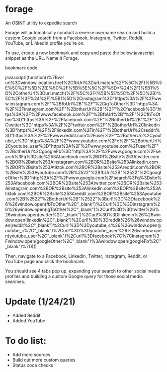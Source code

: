 # forage

An OSINT utility to expedite search

Forage will automatically conduct a reverse username search and build a custom Google search from a Facebook, Instagram, Twitter, Reddit, YouTube, or LinkedIn profile you're on.

To use, create a new bookmark and copy and paste the below javascript snippet as the URL. Name it Forage.

bookmark code

javascript:(function()%7Bvar url%3Dwindow.location.href%2CfbUrl%3Durl.match(%2F%5C%2F(%5B%5E%5C%2F%5D%2B)%5C%2F%5B%5E%5C%2F%5D*%24%2F)%5B1%5D%2CotherUrl%3Durl.match(%2F%5C%2F(%5B%5E%5C%2F%5D%2B)%5C%2F%3F%24%2F)%5B1%5D%2Cinstagram%3D"https%3A%2F%2Fwww.instagram.com%2F"%2BfbUrl%2B"%2F"%2CigToOther%3D"https%3A%2F%2Finstagram.com%2F"%2BotherUrl%2B"%2F"%2Cfacebook%3D"https%3A%2F%2Fwww.facebook.com%2F"%2BfbUrl%2B"%2F"%2CfbToOther%3D"https%3A%2F%2Ffacebook.com%2F"%2BotherUrl%2B"%2F"%2Ctwitter%3D"https%3A%2F%2Ftwitter.com%2F"%2BotherUrl%2Clinkedin%3D"https%3A%2F%2Flinkedin.com%2Fin%2F"%2BotherUrl%2Creddit%3D"https%3A%2F%2Fwww.reddit.com%2Fuser%2F"%2BotherUrl%2Cyoutube_c%3D"https%3A%2F%2Fwww.youtube.com%2Fc%2F"%2BotherUrl%2Cyoutube_user%3D"https%3A%2F%2Fwww.youtube.com%2Fuser%2F"%2BotherUrl%2CgoogleFb%3D"http%3A%2F%2Fwww.google.com%2Fsearch%3Fq%3Dsite%253Afacebook.com%2BOR%2Bsite%253Atwitter.com%2BOR%2Bsite%253Ainstagram.com%2BOR%2Bsite%253Alinkedin.com%2BOR%2Bsite%253Atiktok.com%2BOR%2Bsite%253Areddit.com%2BOR%2Bsite%253Ayoutube.com%2B%2522"%2BfbUrl%2B"%2522"%2CgoogleOther%3D"http%3A%2F%2Fwww.google.com%2Fsearch%3Fq%3Dsite%253Afacebook.com%2BOR%2Bsite%253Atwitter.com%2BOR%2Bsite%253Ainstagram.com%2BOR%2Bsite%253Alinkedin.com%2BOR%2Bsite%253Atiktok.com%2BOR%2Bsite%253Areddit.com%2BOR%2Bsite%253Ayoutube.com%2B%2522"%2BotherUrl%2B"%2522"%3Burl!%3D%3Dfacebook%26%26window.open(fbToOther%2C"_blank")%2Curl!%3D%3Dinstagram%26%26window.open(igToOther%2C"_blank")%2Curl!%3D%3Dtwitter%26%26window.open(twitter%2C"_blank")%2Curl!%3D%3Dlinkedin%26%26window.open(linkedin%2C"_blank")%2Curl!%3D%3Dreddit%26%26window.open(reddit%2C"_blank")%2Curl!%3D%3Dyoutube_c%26%26window.open(youtube_c%2C"_blank")%2Curl!%3D%3Dyoutube_user%26%26window.open(youtube_user%2C"_blank")%2Curl!%3Dfacebook%7C%7Cinstagram%3Fwindow.open(googleOther%2C"_blank")%3Awindow.open(googleFb%2C"_blank")%7D)()

Then, navigate to a Facebook, LinkedIn, Twitter, Instagram, Reddit, or YouTube page and click the bookmark.

You should see 4 tabs pop up, expanding your search to other social media profiles and building a custom Google query for those social media searches.

# Update (1/24/21)

- Added Reddit
- Added YouTube

# To do list:

- Add more sources
- Build out more custom queries
- Status code checks
